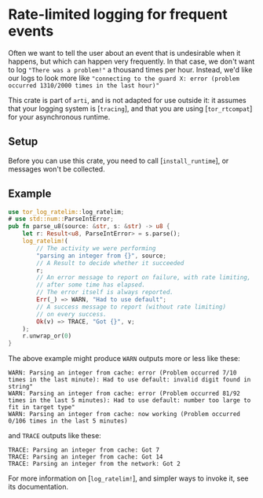 # Rate-limited logging for frequent events

Often we want to tell the user about an event
that is undesirable when it happens, 
but which can happen very frequently.
In that case, we don't want to log `"There was a problem!"`
a thousand times per hour.
Instead, we'd like our logs to look more like
`"connecting to the guard X: error (problem occurred 1310/2000 times in the last hour)"`

This crate is part of `arti`,
and is not adapted for use outside it:
it assumes that your logging system is [`tracing`],
and that you are using [`tor_rtcompat`] for your asynchronous runtime.

## Setup

Before you can use this crate, you need to call [`install_runtime`],
or messages won't be collected.

## Example

```rust
use tor_log_ratelim::log_ratelim;
# use std::num::ParseIntError;
pub fn parse_u8(source: &str, s: &str) -> u8 {
    let r: Result<u8, ParseIntError> = s.parse();
    log_ratelim!(
        // The activity we were performing
        "parsing an integer from {}", source;
        // A Result to decide whether it succeeded 
        r; 
        // An error message to report on failure, with rate limiting,
        // after some time has elapsed.
        // The error itself is always reported.
        Err(_) => WARN, "Had to use default";
        // A success message to report (without rate limiting)
        // on every success.
        Ok(v) => TRACE, "Got {}", v;
    );
    r.unwrap_or(0)
}
```

The above example might produce `WARN` outputs more or less like these:

```text
WARN: Parsing an integer from cache: error (Problem occurred 7/10 times in the last minute): Had to use default: invalid digit found in string"
WARN: Parsing an integer from cache: error (Problem occurred 81/92 times in the last 5 minutes): Had to use default: number too large to fit in target type"
WARN: Parsing an integer from cache: now working (Problem occurred 0/106 times in the last 5 minutes)
```

and `TRACE` outputs like these:
```text
TRACE: Parsing an integer from cache: Got 7
TRACE: Parsing an integer from cache: Got 14
TRACE: Parsing an integer from the network: Got 2
```

For more information on [`log_ratelim!`],
and simpler ways to invoke it, 
see its documentation.
